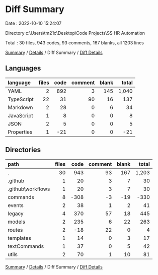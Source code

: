 # Diff Summary

Date : 2022-10-10 15:24:07

Directory c:\\Users\\tm21c\\Desktop\\Code Projects\\SS HR Automation

Total : 30 files,  943 codes, 93 comments, 167 blanks, all 1203 lines

[Summary](results.md) / [Details](details.md) / Diff Summary / [Diff Details](diff-details.md)

## Languages
| language | files | code | comment | blank | total |
| :--- | ---: | ---: | ---: | ---: | ---: |
| YAML | 2 | 892 | 3 | 145 | 1,040 |
| TypeScript | 22 | 31 | 90 | 16 | 137 |
| Markdown | 2 | 28 | 0 | 6 | 34 |
| JavaScript | 1 | 8 | 0 | 0 | 8 |
| JSON | 2 | 5 | 0 | 0 | 5 |
| Properties | 1 | -21 | 0 | 0 | -21 |

## Directories
| path | files | code | comment | blank | total |
| :--- | ---: | ---: | ---: | ---: | ---: |
| . | 30 | 943 | 93 | 167 | 1,203 |
| .github | 1 | 20 | 3 | 7 | 30 |
| .github\\workflows | 1 | 20 | 3 | 7 | 30 |
| commands | 8 | -308 | -3 | -19 | -330 |
| events | 2 | 38 | 1 | 2 | 41 |
| legacy | 4 | 370 | 57 | 18 | 445 |
| models | 2 | 235 | 6 | 22 | 263 |
| routes | 2 | -18 | 22 | 0 | 4 |
| templates | 1 | 14 | 0 | 3 | 17 |
| textCommands | 1 | 37 | 0 | 5 | 42 |
| utils | 2 | 70 | 1 | 10 | 81 |

[Summary](results.md) / [Details](details.md) / Diff Summary / [Diff Details](diff-details.md)